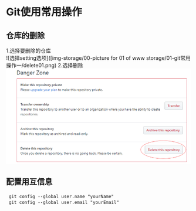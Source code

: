 # Git使用常用操作 #
## 仓库的删除 ##
1.选择要删除的仓库  
       ![选择setting选项]([img-storage/00-picture for 01 of www storage/01-git常用操作一/delete01.png)
2.选择删除  
	   ![删除](https://github.com/vicky-ding/img-storage/blob/master/00-picture%20for%2001%20of%20www%20storage/01-git%E5%B8%B8%E7%94%A8%E6%93%8D%E4%BD%9C%E4%B8%80/delete02.png)
      
## 配置用互信息 ##
     git config --global user.name "yourName"  
     git config --global user.email "yourEmail"



